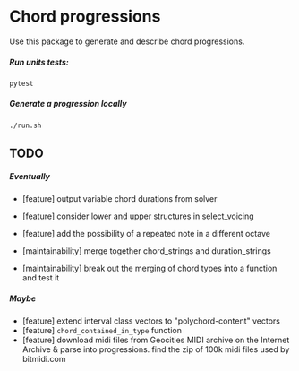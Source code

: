 # Chord progressions

Use this package to generate and describe chord progressions.

##### Run units tests:

```bash
pytest
```

##### Generate a progression locally

```bash
./run.sh
```

## TODO

##### Eventually

-   [feature] output variable chord durations from solver
-   [feature] consider lower and upper structures in select_voicing
-   [feature] add the possibility of a repeated note in a different octave

-   [maintainability] merge together chord_strings and duration_strings
-   [maintainability] break out the merging of chord types into a function and test it

##### Maybe

-   [feature] extend interval class vectors to "polychord-content" vectors
-   [feature] `chord_contained_in_type` function
-   [feature] download midi files from Geocities MIDI archive on the Internet Archive & parse into progressions. find the zip of 100k midi files used by bitmidi.com
